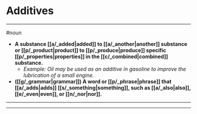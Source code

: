 # Additives
---
#noun
- **A substance [[a/_added|added]] to [[a/_another|another]] substance or [[p/_product|product]] to [[p/_produce|produce]] specific [[p/_properties|properties]] in the [[c/_combined|combined]] substance.**
	- _Example: Oil may be used as an additive in gasoline to improve the lubrication of a small engine._
- **([[g/_grammar|grammar]]) A word or [[p/_phrase|phrase]] that [[a/_adds|adds]] [[s/_something|something]], such as [[a/_also|also]], [[e/_even|even]], or [[n/_nor|nor]].**
---
---
